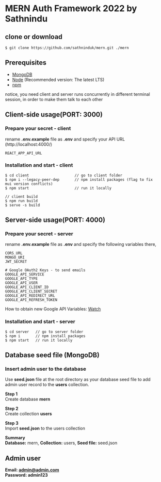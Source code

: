 # MERN Auth Framework 2022 by Sathnindu

## clone or download
```terminal
$ git clone https://github.com/sathninduk/mern.git ./mern
```

## Prerequisites
- [MongoDB](https://www.mongodb.com/try/download/community)
- [Node](https://nodejs.org/en/download/) (Recommended version: The latest LTS)
- [npm](https://nodejs.org/en/download/package-manager/)

notice, you need client and server runs concurrently in different terminal session, in order to make them talk to each other

## Client-side usage(PORT: 3000)
### Prepare your secret - client

rename **.env.example** file as **.env** and specify your API URL (http://localhost:4000/)
```terminal
REACT_APP_API_URL
```
### Installation and start - client
```terminal
$ cd client                     // go to client folder
$ npm i --legacy-peer-dep       // npm install packages (flag to fix mui version conflicts)
$ npm start                     // run it locally

// client build
$ npm run build
$ serve -s build
```

## Server-side usage(PORT: 4000)

### Prepare your secret - server

rename **.env.example** file as **.env** and specify the following variables there,

```terminal
CORS_URL
MONGO_URI
JWT_SECRET

# Google OAuth2 Keys - to send emails
GOOGLE_API_SERVICE
GOOGLE_API_TYPE
GOOGLE_API_USER
GOOGLE_API_CLIENT_ID
GOOGLE_API_CLIENT_SECRET
GOOGLE_API_REDIRECT_URL
GOOGLE_API_REFRESH_TOKEN
```

How to obtain new Google API Variables: [Watch](https://youtu.be/-rcRf7yswfM)

### Installation and start - server

```terminal
$ cd server   // go to server folder
$ npm i       // npm install packages
$ npm start   // run it locally
```

## Database seed file (MongoDB)
### Insert admin user to the database
Use **seed.json** file at the root directory as your database seed file to add admin user record to the **users** collection.

**Step 1**
\
Create database **mern**

**Step 2**
\
Create collection **users**

**Step 3**
\
Import **seed.json** to the users collection

**Summary**
\
**Database:** mern, **Collection:** users, **Seed file:** seed.json

## Admin user
**Email: admin@admin.com**
\
**Password: admin123**
